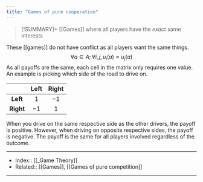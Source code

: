 ```yaml
---
title: "Games of pure cooperation" 
---
```

> [!SUMMARY]+
> [[Games]] where all players have the *exact* same interests

These [[games]] do not have conflict as all players want the same things.
$$
\forall a \in A; \forall i, j, u_i(a) = u_j(a)
$$
As all payoffs are the same, each cell in the matrix only requires one value. An example is picking which side of the road to drive on.

|           | Left | Right |
|:---------:|:----:|:-----:|
| **Left**  | $1$  | $-1$  |
| **Right** | $-1$ | $1$      |

When you drive on the same respective side as the other drivers, the payoff is positive. However, when driving on opposite respective sides, the payoff is negative. The payoff is the same for all players involved regardless of the outcome.

---
- Index:: [[_Game Theory]]
- Related:: [[Games]], [[Games of pure competition]] 
---